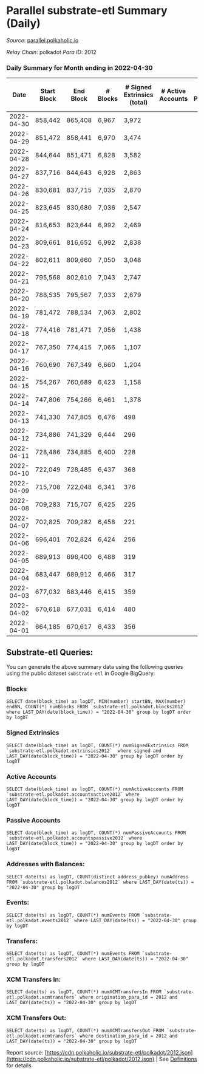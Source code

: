 # Parallel substrate-etl Summary (Daily)

_Source_: [parallel.polkaholic.io](https://parallel.polkaholic.io)

*Relay Chain*: polkadot
*Para ID*: 2012



### Daily Summary for Month ending in 2022-04-30


| Date | Start Block | End Block | # Blocks | # Signed Extrinsics (total) | # Active Accounts | # Passive | # New | # Addresses with Balances | # Events | # Transfers | # XCM Transfers In | # XCM Transfers Out | Issues | 
| ---- | ----------- | --------- | -------- | --------------------------- | ----------------- | --------- | ----- | ------------------------- | -------- | ----------- | ------------------ | ------------------- | ------ |
| 2022-04-30 | 858,442 | 865,408 | 6,967 | 3,972 |  |  |  | 36,783 | 37,784 | 6,741 ($81,122.00) |   |   |  |
| 2022-04-29 | 851,472 | 858,441 | 6,970 | 3,474 |  |  |  |  | 36,416 | 7,160 ($135,299.04) |   |   |  |
| 2022-04-28 | 844,644 | 851,471 | 6,828 | 3,582 |  |  |  | 36,779 | 37,049 | 7,246 ($2,864,033.60) |   |   |  |
| 2022-04-27 | 837,716 | 844,643 | 6,928 | 2,863 |  |  |  | 36,777 | 34,473 | 7,471 ($644,450.51) |   |   |  |
| 2022-04-26 | 830,681 | 837,715 | 7,035 | 2,870 |  |  |  | 36,775 | 35,172 | 7,683 ($258,865.23) |   |   |  |
| 2022-04-25 | 823,645 | 830,680 | 7,036 | 2,547 |  |  |  | 36,773 | 31,973 | 6,490 ($382,129.95) |   |   |  |
| 2022-04-24 | 816,653 | 823,644 | 6,992 | 2,469 |  |  |  | 36,762 | 31,103 | 6,266 ($51,581.98) |   |   |  |
| 2022-04-23 | 809,661 | 816,652 | 6,992 | 2,838 |  |  |  | 36,759 | 33,642 | 6,809 ($172,337.86) |   |   |  |
| 2022-04-22 | 802,611 | 809,660 | 7,050 | 3,048 |  |  |  | 36,753 | 34,678 | 6,850 ($105,876.21) |   |   |  |
| 2022-04-21 | 795,568 | 802,610 | 7,043 | 2,747 |  |  |  | 36,746 | 33,023 | 6,697 ($2,140,734.20) |   |   |  |
| 2022-04-20 | 788,535 | 795,567 | 7,033 | 2,679 |  |  |  |  | 33,022 | 6,738 ($120,199.63) |   |   |  |
| 2022-04-19 | 781,472 | 788,534 | 7,063 | 2,802 |  |  |  | 36,737 | 37,887 | 6,984 ($155,656.27) |   |   |  |
| 2022-04-18 | 774,416 | 781,471 | 7,056 | 1,438 |  |  |  | 36,390 | 28,373 | 7,006 ($252,540.12) |   |   |  |
| 2022-04-17 | 767,350 | 774,415 | 7,066 | 1,107 |  |  |  | 36,379 | 26,929 | 6,846 ($501,148.87) |   |   |  |
| 2022-04-16 | 760,690 | 767,349 | 6,660 | 1,204 |  |  |  | 36,370 | 26,225 | 6,699 ($192,343.33) |   |   |  |
| 2022-04-15 | 754,267 | 760,689 | 6,423 | 1,158 |  |  |  | 36,367 | 25,439 | 6,490 ($100,830.12) |   |   |  |
| 2022-04-14 | 747,806 | 754,266 | 6,461 | 1,378 |  |  |  | 36,359 | 26,426 | 6,403 ($1,754,721.26) |   |   |  |
| 2022-04-13 | 741,330 | 747,805 | 6,476 | 498 |  |  |  | 36,358 | 20,981 | 5,383 ($714,466.89) |   |   |  |
| 2022-04-12 | 734,886 | 741,329 | 6,444 | 296 |  |  |  | 36,355 | 18,876 | 4,393 ($749,417.80) |   |   |  |
| 2022-04-11 | 728,486 | 734,885 | 6,400 | 228 |  |  |  | 36,349 | 17,864 | 3,820 ($2,600,609.20) |   |   |  |
| 2022-04-10 | 722,049 | 728,485 | 6,437 | 368 |  |  |  | 36,348 | 19,558 | 4,726 ($920,200.94) |   |   |  |
| 2022-04-09 | 715,708 | 722,048 | 6,341 | 376 |  |  |  | 36,347 | 21,476 | 5,198 ($238,715.76) |   |   |  |
| 2022-04-08 | 709,283 | 715,707 | 6,425 | 225 |  |  |  | 36,345 | 16,730 | 2,759 ($49.46) |   |   |  |
| 2022-04-07 | 702,825 | 709,282 | 6,458 | 221 |  |  |  | 36,341 | 16,709 | 2,692 ($11,481.13) |   |   |  |
| 2022-04-06 | 696,401 | 702,824 | 6,424 | 256 |  |  |  | 36,338 | 16,870 | 2,750 ($5.37) |   |   |  |
| 2022-04-05 | 689,913 | 696,400 | 6,488 | 319 |  |  |  |  | 17,565 | 2,988 ($37.78) |   |   |  |
| 2022-04-04 | 683,447 | 689,912 | 6,466 | 317 |  |  |  | 36,327 | 17,494 | 2,983 ($55.78) |   |   |  |
| 2022-04-03 | 677,032 | 683,446 | 6,415 | 359 |  |  |  | 36,325 | 17,707 | 3,091 ($63.74) |   |   |  |
| 2022-04-02 | 670,618 | 677,031 | 6,414 | 480 |  |  |  | 36,322 | 19,735 | 3,116 ($2,453.62) |   |   |  |
| 2022-04-01 | 664,185 | 670,617 | 6,433 | 356 |  |  |  | 36,316 | 24,789 | 2,909 ($2,899.47) |   |   |  |

## Substrate-etl Queries:
You can generate the above summary data using the following queries using the public dataset `substrate-etl` in Google BigQuery:


### Blocks
```
SELECT date(block_time) as logDT, MIN(number) startBN, MAX(number) endBN, COUNT(*) numBlocks FROM `substrate-etl.polkadot.blocks2012`  where LAST_DAY(date(block_time)) = "2022-04-30" group by logDT order by logDT
```


### Signed Extrinsics
```
SELECT date(block_time) as logDT, COUNT(*) numSignedExtrinsics FROM `substrate-etl.polkadot.extrinsics2012`  where signed and LAST_DAY(date(block_time)) = "2022-04-30" group by logDT order by logDT
```


### Active Accounts
```
SELECT date(block_time) as logDT, COUNT(*) numActiveAccounts FROM `substrate-etl.polkadot.accountsactive2012` where LAST_DAY(date(block_time)) = "2022-04-30" group by logDT order by logDT
```


### Passive Accounts
```
SELECT date(block_time) as logDT, COUNT(*) numPassiveAccounts FROM `substrate-etl.polkadot.accountspassive2012` where LAST_DAY(date(block_time)) = "2022-04-30" group by logDT order by logDT
```


### Addresses with Balances:
```
SELECT date(ts) as logDT, COUNT(distinct address_pubkey) numAddress FROM `substrate-etl.polkadot.balances2012` where LAST_DAY(date(ts)) = "2022-04-30" group by logDT
```


### Events:
```
SELECT date(ts) as logDT, COUNT(*) numEvents FROM `substrate-etl.polkadot.events2012` where LAST_DAY(date(ts)) = "2022-04-30" group by logDT
```


### Transfers:
```
SELECT date(ts) as logDT, COUNT(*) numEvents FROM `substrate-etl.polkadot.transfers2012` where LAST_DAY(date(ts)) = "2022-04-30" group by logDT
```


### XCM Transfers In:
```
SELECT date(ts) as logDT, COUNT(*) numXCMTransfersIn FROM `substrate-etl.polkadot.xcmtransfers` where origination_para_id = 2012 and LAST_DAY(date(ts)) = "2022-04-30" group by logDT
```


### XCM Transfers Out:
```
SELECT date(ts) as logDT, COUNT(*) numXCMTransfersOut FROM `substrate-etl.polkadot.xcmtransfers` where destination_para_id = 2012 and LAST_DAY(date(ts)) = "2022-04-30" group by logDT
```



Report source: [https://cdn.polkaholic.io/substrate-etl/polkadot/2012.json](https://cdn.polkaholic.io/substrate-etl/polkadot/2012.json) | See [Definitions](/DEFINITIONS.md) for details
